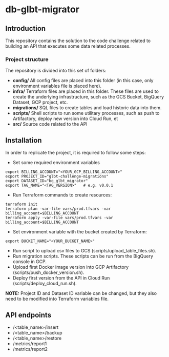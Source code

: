 # db-glbt-migrator

## Introduction
This repository contains the solution to the code challenge related to building an API that executes some data related processes.

### Project structure
The repository is divided into this set of folders:

* **config/** All config files are placed into this folder (in this case, only environment variables file is placed here).
* **infra/** Terraform files are placed in this folder. These files are used to create the underlying infrastructure, such as the GCS Bucket, BigQuery Dataset, GCP project, etc.
* **migrations/** SQL files to create tables and load historic data into them.
* **scripts/** Shell scripts to run some utilitary processes, such as push to Artifactory, deploy new version into Cloud Run, et
* **src/** Source code related to the API

## Installation
In order to replicate the project, it is required to follow some steps:

* Set some required environment variables
```
export BILLING_ACCOUNT="<YOUR_GCP_BILLING_ACCOUNT>"
export PROJECT_ID="glbt-challenge-migrations"
export DATASET_ID="bq_glbt_migrator"
export TAG_NAME="<TAG_VERSION>"   # e.g. v0.0.1
```
* Run Terraform commands to create resources:
```
terraform init
terraform plan -var-file vars/prod.tfvars -var billing_account=$BILLING_ACCOUNT
terraform apply -var-file vars/prod.tfvars -var billing_account=$BILLING_ACCOUNT
```
* Set environment variable with the bucket created by Terraform:
```
export BUCKET_NAME="<YOUR_BUCKET_NAME>"
```
* Run script to upload csv files to GCS (scripts/upload_table_files.sh).
* Run migration scripts. These scripts can be run from the BigQuery console in GCP.
* Upload first Docker image version into GCP Artifactory (scripts/push_docker_version.sh).
* Deploy first version from the API in Cloud Run (scripts/deploy_cloud_run.sh).

**NOTE:**  Project ID and Dataset ID variable can be changed, but they also need to be modified into Terraform variables file.

## API endpoints
* /<table_name>/insert
* /<table_name>/backup
* /<table_name>/restore
* /metrics/report1
* /metrics/report2
   
